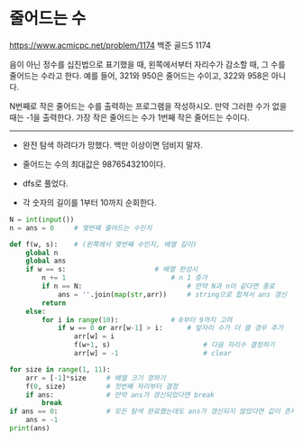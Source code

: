 # 줄어드는 수
https://www.acmicpc.net/problem/1174
백준 골드5 1174

음이 아닌 정수를 십진법으로 표기했을 때, 왼쪽에서부터 자리수가 감소할 때, 그 수를 줄어드는 수라고 한다. 예를 들어, 321와 950은 줄어드는 수이고, 322와 958은 아니다.

N번째로 작은 줄어드는 수를 출력하는 프로그램을 작성하시오. 만약 그러한 수가 없을 때는 -1을 출력한다. 가장 작은 줄어드는 수가 1번째 작은 줄어드는 수이다.

---

* 완전 탐색 하려다가 망했다. 백만 이상이면 덤비지 말자.
* 줄어드는 수의 최대값은 9876543210이다.

* dfs로 풀었다.
* 각 숫자의 길이를 1부터 10까지 순회한다.

```python
N = int(input())
n = ans = 0     # 몇번째 줄어드는 수인지

def f(w, s):    # (왼쪽에서 몇번째 수인지, 배열 길이)
    global n
    global ans
    if w == s:                      # 배열 완성시
        n += 1                          # n 1 증가
        if n == N:                          # 만약 N과 n이 같다면 종료
            ans = ''.join(map(str,arr))     # string으로 합쳐서 ans 갱신
        return
    else:
        for i in range(10):             # 0부터 9까지 고려    
            if w == 0 or arr[w-1] > i:      # 앞자리 수가 더 클 경우 추가
                arr[w] = i
                f(w+1, s)                       # 다음 자리수 결정하기
                arr[w] = -1                     # clear

for size in range(1, 11):
    arr = [-1]*size     # 배열 크기 정하기
    f(0, size)          # 첫번째 자리부터 결정
    if ans:             # 만약 ans가 갱신되었다면 break
        break
if ans == 0:            # 모든 탐색 완료했는데도 ans가 갱신되지 않았다면 값이 존재하지 않는 것이다.
    ans = -1
print(ans)

```


